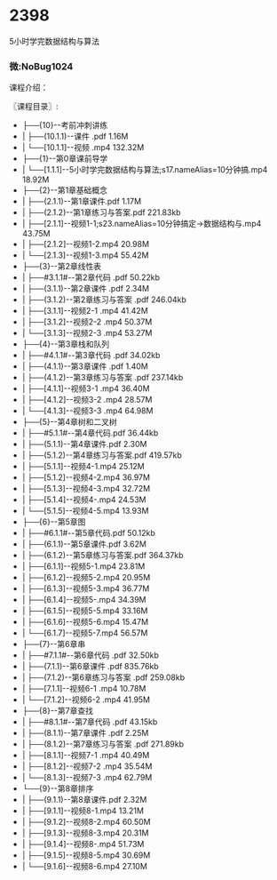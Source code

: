 # 2398
5小时学完数据结构与算法
### 微:NoBug1024 


课程介绍：

〖课程目录〗:

- ├──{10}--考前冲刺讲练  
- |   ├──(10.1.1)--课件 .pdf  1.16M
- |   └──[10.1.1]--视频 .mp4  132.32M
- ├──{1}--第0章课前导学  
- |   └──[1.1.1]--5小时学完数据结构与算法;s17.nameAlias=10分钟搞.mp4  18.92M
- ├──{2}--第1章基础概念  
- |   ├──(2.1.1)--第1章课件.pdf  1.17M
- |   ├──(2.1.2)--第1章练习与答案.pdf  221.83kb
- |   ├──[2.1.1]--视频1-1;s23.nameAlias=10分钟搞定→数据结构与.mp4  43.75M
- |   ├──[2.1.2]--视频1-2.mp4  20.98M
- |   └──[2.1.3]--视频1-3.mp4  55.42M
- ├──{3}--第2章线性表  
- |   ├──#3.1.1#--第2章代码 .pdf  50.22kb
- |   ├──(3.1.1)--第2章课件 .pdf  2.34M
- |   ├──(3.1.2)--第2章练习与答案 .pdf  246.04kb
- |   ├──[3.1.1]--视频2-1 .mp4  41.42M
- |   ├──[3.1.2]--视频2-2 .mp4  50.37M
- |   └──[3.1.3]--视频2-3 .mp4  53.27M
- ├──{4}--第3章栈和队列  
- |   ├──#4.1.1#--第3章代码 .pdf  34.02kb
- |   ├──(4.1.1)--第3章课件 .pdf  1.40M
- |   ├──(4.1.2)--第3章练习与答案 .pdf  237.14kb
- |   ├──[4.1.1]--视频3-1 .mp4  36.40M
- |   ├──[4.1.2]--视频3-2 .mp4  28.57M
- |   └──[4.1.3]--视频3-3 .mp4  64.98M
- ├──{5}--第4章树和二叉树  
- |   ├──#5.1.1#--第4章代码.pdf  36.44kb
- |   ├──(5.1.1)--第4章课件.pdf  2.30M
- |   ├──(5.1.2)--第4章练习与答案.pdf  419.57kb
- |   ├──[5.1.1]--视频4-1.mp4  25.12M
- |   ├──[5.1.2]--视频4-2.mp4  36.97M
- |   ├──[5.1.3]--视频4-3.mp4  32.72M
- |   ├──[5.1.4]--视频4-.mp4  24.53M
- |   └──[5.1.5]--视频4-5.mp4  13.93M
- ├──{6}--第5章图  
- |   ├──#6.1.1#--第5章代码.pdf  50.12kb
- |   ├──(6.1.1)--第5章课件.pdf  3.62M
- |   ├──(6.1.2)--第5章练习与答案.pdf  364.37kb
- |   ├──[6.1.1]--视频5-1.mp4  23.81M
- |   ├──[6.1.2]--视频5-2.mp4  20.95M
- |   ├──[6.1.3]--视频5-3.mp4  36.77M
- |   ├──[6.1.4]--视频5-.mp4  34.39M
- |   ├──[6.1.5]--视频5-5.mp4  33.16M
- |   ├──[6.1.6]--视频5-6.mp4  15.47M
- |   └──[6.1.7]--视频5-7.mp4  56.57M
- ├──{7}--第6章串  
- |   ├──#7.1.1#--第6章代码 .pdf  32.50kb
- |   ├──(7.1.1)--第6章课件 .pdf  835.76kb
- |   ├──(7.1.2)--第6章练习与答案 .pdf  259.08kb
- |   ├──[7.1.1]--视频6-1 .mp4  10.78M
- |   └──[7.1.2]--视频6-2 .mp4  41.95M
- ├──{8}--第7章查找  
- |   ├──#8.1.1#--第7章代码 .pdf  43.15kb
- |   ├──(8.1.1)--第7章课件 .pdf  2.25M
- |   ├──(8.1.2)--第7章练习与答案 .pdf  271.89kb
- |   ├──[8.1.1]--视频7-1 .mp4  40.49M
- |   ├──[8.1.2]--视频7-2 .mp4  35.54M
- |   └──[8.1.3]--视频7-3 .mp4  62.79M
- └──{9}--第8章排序  
- |   ├──(9.1.1)--第8章课件.pdf  2.32M
- |   ├──[9.1.1]--视频8-1.mp4  13.21M
- |   ├──[9.1.2]--视频8-2.mp4  60.50M
- |   ├──[9.1.3]--视频8-3.mp4  20.31M
- |   ├──[9.1.4]--视频8-.mp4  51.73M
- |   ├──[9.1.5]--视频8-5.mp4  30.69M
- |   └──[9.1.6]--视频8-6.mp4  27.10M

